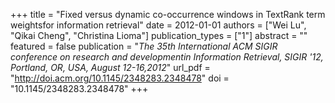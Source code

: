 +++
title = "Fixed versus dynamic co-occurrence windows in TextRank term weightsfor information retrieval"
date = 2012-01-01
authors = ["Wei Lu", "Qikai Cheng", "Christina Lioma"]
publication_types = ["1"]
abstract = ""
featured = false
publication = "*The 35th International ACM SIGIR conference on research and developmentin Information Retrieval, SIGIR '12, Portland, OR, USA, August 12-16,2012*"
url_pdf = "http://doi.acm.org/10.1145/2348283.2348478"
doi = "10.1145/2348283.2348478"
+++

